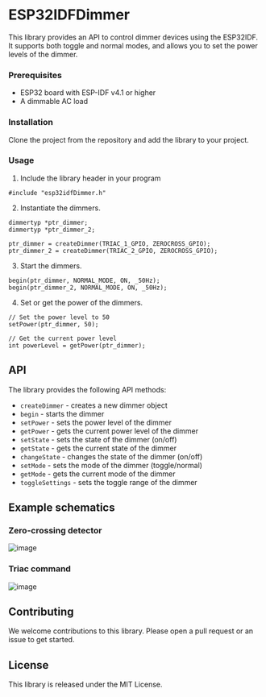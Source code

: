 # ESP32IDFDimmer

This library provides an API to control dimmer devices using the ESP32IDF. It supports both toggle and normal modes, and allows you to set the power levels of the dimmer. 

### Prerequisites
- ESP32 board with ESP-IDF v4.1 or higher
- A dimmable AC load 

### Installation
Clone the project from the repository and add the library to your project. 

### Usage
1. Include the library header in your program 
```
#include "esp32idfDimmer.h"
```
2. Instantiate the dimmers. 
```
dimmertyp *ptr_dimmer; 
dimmertyp *ptr_dimmer_2; 

ptr_dimmer = createDimmer(TRIAC_1_GPIO, ZEROCROSS_GPIO);
ptr_dimmer_2 = createDimmer(TRIAC_2_GPIO, ZEROCROSS_GPIO);
``` 
3. Start the dimmers. 
```
begin(ptr_dimmer, NORMAL_MODE, ON, _50Hz);
begin(ptr_dimmer_2, NORMAL_MODE, ON, _50Hz);
```
4. Set or get the power of the dimmers. 
```
// Set the power level to 50 
setPower(ptr_dimmer, 50); 

// Get the current power level 
int powerLevel = getPower(ptr_dimmer); 
``` 

## API

The library provides the following API methods:

* `createDimmer` - creates a new dimmer object
* `begin` - starts the dimmer
* `setPower` - sets the power level of the dimmer
* `getPower` - gets the current power level of the dimmer
* `setState` - sets the state of the dimmer (on/off)
* `getState` - gets the current state of the dimmer
* `changeState` - changes the state of the dimmer (on/off)
* `setMode` - sets the mode of the dimmer (toggle/normal)
* `getMode` - gets the current mode of the dimmer
* `toggleSettings` - sets the toggle range of the dimmer

## Example schematics

### Zero-crossing detector

![image](https://user-images.githubusercontent.com/49943249/194775323-f39d7d93-49cd-4882-aff1-6535ebe1c8b8.png)

### Triac command 

![image](https://user-images.githubusercontent.com/49943249/194775053-0badd3f8-0c23-4a86-8843-abe2f994f5b3.png)

## Contributing 

We welcome contributions to this library. Please open a pull request or an issue to get started. 

## License 

This library is released under the MIT License.
